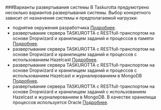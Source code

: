 ###Варианты развертывания системы
В Taskurotta предумотрено несоклько вариантов развертывания системы. Выбор конкретного зависит от назначения системы и предполагаемой нагрузки:

- поднятие окружения разработчика [Подробнее](#deployment_dev).
- развертывание сервера TASKUROTTA с RESTfull-транспортом на основе Dropwizard и хранилищем заданий и процессов в памяти [Подробнее](#deployment_memory).
- развертывание сервера TASKUROTTA с RESTfull-транспортом на основе Dropwizard и хранилищем заданий и процессов с использованием Hazelcast [Подробнее](#deployment_hz).
- развертывание сервера TASKUROTTA с RESTfull-транспортом на основе Dropwizard и хранилищем заданий и процессов с использованием Hazelcast и журналированием в MongoDB [Подробнее](#deployment_hz_mongo).
- развертывание сервера TASKUROTTA с RESTfull-транспортом на основе Dropwizard и хранилищем заданий с использованием Hazelcast и журналированием в MongoDB. В качестве хранилища процессов используется Oracle [Подробнее](#deployment_hz_mongo_ora).

